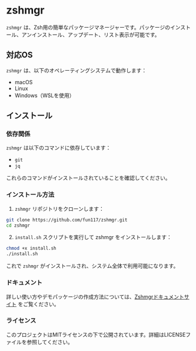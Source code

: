 # zshmgr

`zshmgr` は、Zsh用の簡単なパッケージマネージャーです。パッケージのインストール、アンインストール、アップデート、リスト表示が可能です。

## 対応OS

`zshmgr` は、以下のオペレーティングシステムで動作します：

- macOS
- Linux
- Windows（WSLを使用）

## インストール

### 依存関係

`zshmgr` は以下のコマンドに依存しています：

- `git`
- `jq`

これらのコマンドがインストールされていることを確認してください。

### インストール方法

1. `zshmgr` リポジトリをクローンします：

```bash
git clone https://github.com/fun117/zshmgr.git
cd zshmgr
```

2. `install.sh` スクリプトを実行して zshmgr をインストールします：

```bash
chmod +x install.sh
./install.sh
```

これで `zshmgr` がインストールされ、システム全体で利用可能になります。

### ドキュメント

詳しい使い方やデモパッケージの作成方法については、[Zshmgrドキュメントサイト](https://zshmgr.vercel.app) をご覧ください。

### ライセンス

このプロジェクトはMITライセンスの下で公開されています。詳細はLICENSEファイルを参照してください。